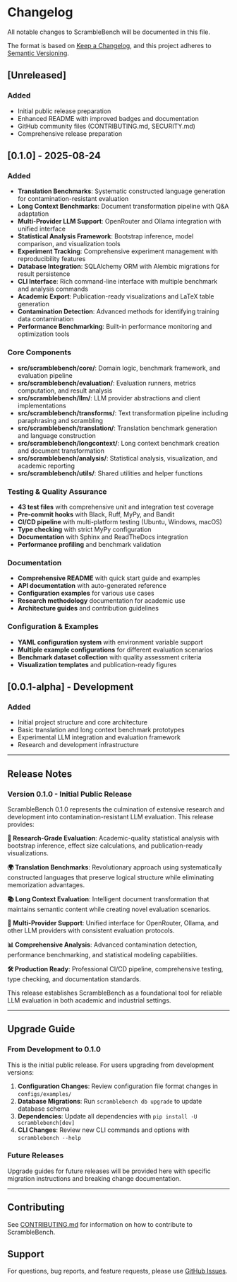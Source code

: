 # Changelog

All notable changes to ScrambleBench will be documented in this file.

The format is based on [Keep a Changelog](https://keepachangelog.com/en/1.0.0/),
and this project adheres to [Semantic Versioning](https://semver.org/spec/v2.0.0.html).

## [Unreleased]

### Added
- Initial public release preparation
- Enhanced README with improved badges and documentation
- GitHub community files (CONTRIBUTING.md, SECURITY.md)
- Comprehensive release preparation

## [0.1.0] - 2025-08-24

### Added
- **Translation Benchmarks**: Systematic constructed language generation for contamination-resistant evaluation
- **Long Context Benchmarks**: Document transformation pipeline with Q&A adaptation
- **Multi-Provider LLM Support**: OpenRouter and Ollama integration with unified interface
- **Statistical Analysis Framework**: Bootstrap inference, model comparison, and visualization tools
- **Experiment Tracking**: Comprehensive experiment management with reproducibility features
- **Database Integration**: SQLAlchemy ORM with Alembic migrations for result persistence
- **CLI Interface**: Rich command-line interface with multiple benchmark and analysis commands
- **Academic Export**: Publication-ready visualizations and LaTeX table generation
- **Contamination Detection**: Advanced methods for identifying training data contamination
- **Performance Benchmarking**: Built-in performance monitoring and optimization tools

### Core Components
- **src/scramblebench/core/**: Domain logic, benchmark framework, and evaluation pipeline
- **src/scramblebench/evaluation/**: Evaluation runners, metrics computation, and result analysis  
- **src/scramblebench/llm/**: LLM provider abstractions and client implementations
- **src/scramblebench/transforms/**: Text transformation pipeline including paraphrasing and scrambling
- **src/scramblebench/translation/**: Translation benchmark generation and language construction
- **src/scramblebench/longcontext/**: Long context benchmark creation and document transformation
- **src/scramblebench/analysis/**: Statistical analysis, visualization, and academic reporting
- **src/scramblebench/utils/**: Shared utilities and helper functions

### Testing & Quality Assurance
- **43 test files** with comprehensive unit and integration test coverage
- **Pre-commit hooks** with Black, Ruff, MyPy, and Bandit
- **CI/CD pipeline** with multi-platform testing (Ubuntu, Windows, macOS)
- **Type checking** with strict MyPy configuration
- **Documentation** with Sphinx and ReadTheDocs integration
- **Performance profiling** and benchmark validation

### Documentation
- **Comprehensive README** with quick start guide and examples
- **API documentation** with auto-generated reference
- **Configuration examples** for various use cases
- **Research methodology** documentation for academic use
- **Architecture guides** and contribution guidelines

### Configuration & Examples
- **YAML configuration system** with environment variable support
- **Multiple example configurations** for different evaluation scenarios
- **Benchmark dataset collection** with quality assessment criteria
- **Visualization templates** and publication-ready figures

## [0.0.1-alpha] - Development

### Added
- Initial project structure and core architecture
- Basic translation and long context benchmark prototypes
- Experimental LLM integration and evaluation framework
- Research and development infrastructure

---

## Release Notes

### Version 0.1.0 - Initial Public Release

ScrambleBench 0.1.0 represents the culmination of extensive research and development into contamination-resistant LLM evaluation. This release provides:

**🔬 Research-Grade Evaluation**: Academic-quality statistical analysis with bootstrap inference, effect size calculations, and publication-ready visualizations.

**🌍 Translation Benchmarks**: Revolutionary approach using systematically constructed languages that preserve logical structure while eliminating memorization advantages.

**📚 Long Context Evaluation**: Intelligent document transformation that maintains semantic content while creating novel evaluation scenarios.

**🔌 Multi-Provider Support**: Unified interface for OpenRouter, Ollama, and other LLM providers with consistent evaluation protocols.

**📊 Comprehensive Analysis**: Advanced contamination detection, performance benchmarking, and statistical modeling capabilities.

**🛠️ Production Ready**: Professional CI/CD pipeline, comprehensive testing, type checking, and documentation standards.

This release establishes ScrambleBench as a foundational tool for reliable LLM evaluation in both academic and industrial settings.

---

## Upgrade Guide

### From Development to 0.1.0

This is the initial public release. For users upgrading from development versions:

1. **Configuration Changes**: Review configuration file format changes in `configs/examples/`
2. **Database Migrations**: Run `scramblebench db upgrade` to update database schema
3. **Dependencies**: Update all dependencies with `pip install -U scramblebench[dev]`
4. **CLI Changes**: Review new CLI commands and options with `scramblebench --help`

### Future Releases

Upgrade guides for future releases will be provided here with specific migration instructions and breaking change documentation.

---

## Contributing

See [CONTRIBUTING.md](.github/CONTRIBUTING.md) for information on how to contribute to ScrambleBench.

## Support

For questions, bug reports, and feature requests, please use [GitHub Issues](https://github.com/sibyllinesoft/scramblebench/issues).